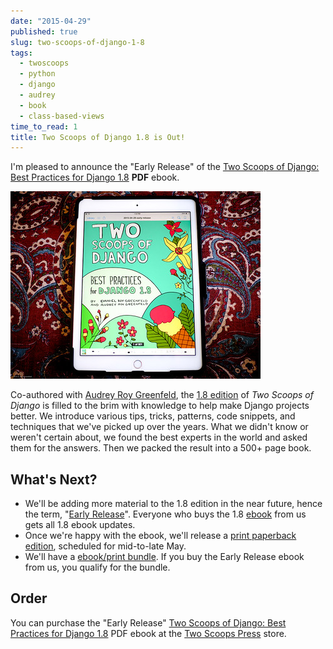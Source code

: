 ```yaml
---
date: "2015-04-29"
published: true
slug: two-scoops-of-django-1-8
tags:
  - twoscoops
  - python
  - django
  - audrey
  - book
  - class-based-views
time_to_read: 1
title: Two Scoops of Django 1.8 is Out!
---
```


I'm pleased to announce the "Early Release" of the [Two Scoops of
Django: Best Practices for Django
1.8](https://roygreenfeld.com/products/two-scoops-of-django-1-8)
**PDF** ebook.

[![Two Scoops of Django 1.u](/public/images/two-scoops-1.8-ebook-S.jpg)](https://roygreenfeld.com/products/two-scoops-of-django-1-8)

Co-authored with [Audrey Roy Greenfeld](audrey.roygreenfeld.com),
the [1.8
edition](https://roygreenfeld.com/products/two-scoops-of-django-1-8) of
_Two Scoops of Django_ is filled to the brim with knowledge to help make
Django projects better. We introduce various tips, tricks, patterns,
code snippets, and techniques that we've picked up over the years. What
we didn't know or weren't certain about, we found the best experts in
the world and asked them for the answers. Then we packed the result into
a 500+ page book.

## What's Next?

- We'll be adding more material to the 1.8 edition in the near
  future, hence the term, "[Early
  Release](https://roygreenfeld.com/pages/two-scoops-of-django-1-8-faq#what-does-early-release-mean)".
  Everyone who buys the 1.8
  [ebook](https://roygreenfeld.com/products/two-scoops-of-django-1-8)
  from us gets all 1.8 ebook updates.
- Once we're happy with the ebook, we'll release a [print paperback
  edition](https://roygreenfeld.com/pages/two-scoops-of-django-1-8-faq#what-formats),
  scheduled for mid-to-late May.
- We'll have a [ebook/print
  bundle](https://roygreenfeld.com/pages/two-scoops-of-django-1-8-faq#will-there-be-a-bundle).
  If you buy the Early Release ebook from us, you qualify for the
  bundle.

## Order

You can purchase the "Early Release" [Two Scoops of Django: Best
Practices for Django
1.8](https://roygreenfeld.com/products/two-scoops-of-django-1-8) PDF
ebook at the [Two Scoops
Press](https://roygreenfeld.com/products/two-scoops-of-django-1-8)
store.
